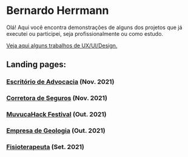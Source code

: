 # Bernardo Herrmann

Olá! Aqui você encontra demonstrações de alguns dos projetos que já executei ou participei, seja profissionalmente ou como estudo.

[Veja aqui alguns trabalhos de UX/UI/Design.](https://www.behance.net/herrberna)

## Landing pages:

### [Escritório de Advocacia](https://herr-berna.github.io/valerio-adv) (Nov. 2021)

### [Corretora de Seguros](https://herr-berna.github.io/gidan-corretora) (Nov. 2021)

### [MuvucaHack Festival](https://herr-berna.github.io/muvuca-final/) (Out. 2021)

### [Empresa de Geologia](https://herr-berna.github.io/geofutura) (Out. 2021)

### [Fisioterapeuta](https://herr-berna.github.io/bruno-kaiser-fisioterapeuta) (Set. 2021)


